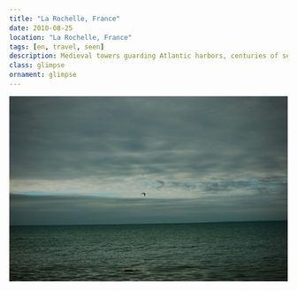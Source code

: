 ```yaml
---
title: "La Rochelle, France"
date: 2010-08-25
location: "La Rochelle, France"
tags: [en, travel, seen]
description: Medieval towers guarding Atlantic harbors, centuries of seafaring.
class: glimpse
ornament: glimpse
---
```


<img src="/assets/img/2010-08-25-la-rochelle-france.jpeg" alt="La Rochelle, France">
